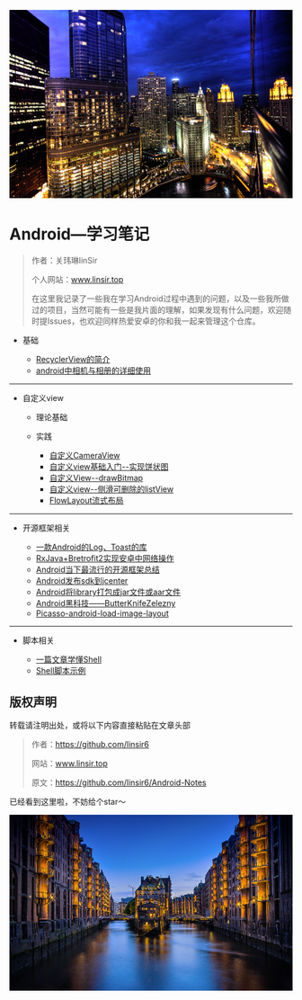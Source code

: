 ![](/img/background.png)



# Android—学习笔记

> 作者：关玮琳linSir
>
> 个人网站：www.linsir.top
>
> 在这里我记录了一些我在学习Android过程中遇到的问题，以及一些我所做过的项目，当然可能有一些是我片面的理解，如果发现有什么问题，欢迎随时提Issues，也欢迎同样热爱安卓的你和我一起来管理这个仓库。





- 基础

    - [RecyclerView的简介](/RecyclerView的简介.md)
    - [android中相机与相册的详细使用](/android中相机与相册的详细使用.md)




----



- 自定义view

    - 理论基础

    - 实践
       - [自定义CameraView](/自定义CameraView.md)
       - [自定义view基础入门--实现饼状图](/自定义view基础入门——实现饼状图.md)
       - [自定义View--drawBitmap](/自定义View-——-drawBitmap.md)
       - [自定义view--侧滑可删除的listView](/Android自定义view——侧滑可删除的listView.md)
       - [FlowLayout流式布局](/FlowLayout.md)




----





- 开源框架相关

    - [一款Android的Log、Toast的库](/一款Android的Log、Toast的库.md)
    - [RxJava+Bretrofit2实现安卓中网络操作](/RxJava-%2Bretrofit2实现安卓中网络操作.md)
    - [Android当下最流行的开源框架总结](/Android当下最流行的开源框架总结.md)
    - [Android发布sdk到jcenter](/Android发布sdk到jcenter.md)
    - [Android将library打包成jar文件或aar文件](/Android将library打包成jar文件或aar文件.md)
    - [Android黑科技——ButterKnifeZelezny](/Android黑科技——ButterKnifeZelezny.md)
    - [Picasso-android-load-image-layout](/Picasso-android-load-image-layout.md)






----



- 脚本相关

  - [一篇文章学懂Shell](/一篇文章学懂Shell脚本.md)
  - [Shell脚本示例](/简单的Shell脚本.md)









## 版权声明

转载请注明出处，或将以下内容直接粘贴在文章头部



> 作者：https://github.com/linsir6
>
> 网站：www.linsir.top
>
> 原文：https://github.com/linsir6/Android-Notes



已经看到这里啦，不妨给个star～

![](/img/background2.png)



